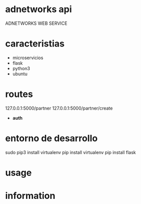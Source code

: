 #  adnetworks api

ADNETWORKS WEB SERVICE

# caracteristias

* microservicios
* flask
* python3
* ubuntu

# routes
127.0.0.1:5000/partner
127.0.0.1:5000/partner/create
* **auth**

# entorno de desarrollo
sudo pip3 install virtualenv
pip install virtualenv
pip install flask
# usage

# information
